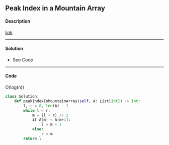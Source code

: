 ## Peak Index in a Mountain Array

#### Description

[link](https://leetcode.com/problems/peak-index-in-a-mountain-array/)

---

#### Solution

- See Code

---

#### Code

O(log(n))

```python
class Solution:
    def peakIndexInMountainArray(self, A: List[int]) -> int:
        l, r = 0, len(A) - 1
        while l < r:
            m = (l + r) // 2
            if A[m] < A[m+1]:
                l = m + 1
            else:
                r = m
        return l
```